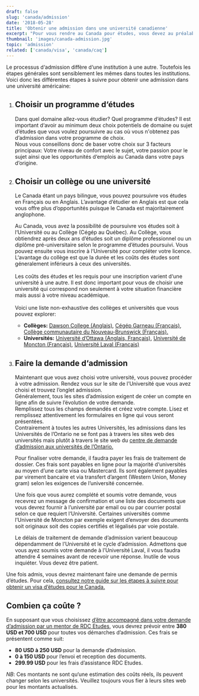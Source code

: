 ```yaml
---
draft: false
slug: 'canada/admission'
date: '2018-05-28'
title: 'Obtenir une admission dans une université canadienne'
excerpt: "Pour vous rendre au Canada pour études, vous devez au préalable obtenir une admission d‘un établissement d‘enseignement désigné au Canada. Ce guide vous explique les différentes étapes à suivre pour obtenir une admission dans n‘importe quel établissement d‘enseignement au Canada."
thumbnail: 'images/canada-admission.jpg'
topic: 'admission'
related: ['canada/visa', 'canada/caq']
---
```


Le processus d‘admission diffère d‘une institution à une autre. Toutefois les étapes générales sont sensiblement les mêmes dans toutes les institutions.\
Voici donc les différentes étapes à suivre pour obtenir une admission dans une université américaine:

1.  ## Choisir un programme d‘études

    Dans quel domaine allez-vous étudier? Quel programme d‘études? Il est important d‘avoir au minimum deux choix potentiels de domaine ou sujet d‘études que vous voulez poursuivre au cas où vous n'obtenez pas d’admission dans votre programme de choix.\
    Nous vous conseillons donc de baser votre choix sur 3 facteurs principaux: Votre niveau de confort avec le sujet, votre passion pour le sujet ainsi que les opportunités d‘emplois au Canada dans votre pays d’origine.

2.  ## Choisir un collège ou une université

    Le Canada étant un pays bilingue, vous pouvez poursuivre vos études en Français ou en Anglais.
    L’avantage d‘étudier en Anglais est que cela vous offre plus d’opportunités puisque le Canada est majoritairement anglophone.

    Au Canada, vous avez la possibilité de poursuivre vos études soit à l‘Université ou au Collège (Cégép au Québec).
    Au Collège, vous obtiendrez après deux ans d‘études soit un diplôme professionnel ou un diplôme pré-universitaire selon le programme d’études poursuivi. Vous pouvez ensuite vous inscrire à l‘Université pour compléter votre licence.
    L‘avantage du collège est que la durée et les coûts des études sont géneralement inférieurs à ceux des universités.
    \
    \
    Les coûts des études et les requis pour une inscription varient d‘une université à une autre. Il est donc important pour vous de choisir une université qui correspond non seulement à votre situation financière mais aussi à votre niveau académique.
    \
    \
    Voici une liste non-exhaustive des collèges et universités que vous pouvez explorer:

    - **Collèges:** <a href="https://www.dawsoncollege.qc.ca/admissions/admission-requirements/international-students/" target="_blank" rel="nofollow noopener">Dawson College (Anglais)</a>, <a href="https://www.cegepgarneau.ca/etudier-a-garneau/etudiants-internationaux" target="_blank" rel="nofollow noopener">Cégép Garneau (Français)</a>, <a href="https://ccnb.ca/international/futurs-etudiants-internationaux/se-renseigner-sur-ladmission.aspx" target="_blank" rel="nofollow noopener">Collège communautaire du Nouveau-Brunswick (Français).</a>
    - **Universités:** <a href="http://www.uottawa.ca/voici-uottawa/" target="_blank" rel="nofollow noopener">Université d’Ottawa (Anglais, Français)</a>, <a href="https://choisir.umoncton.ca/international" target="_blank" rel="nofollow noopener">Université de Moncton (Français)</a>, <a href="https://www.ulaval.ca/international/etudiants-internationaux.html" target="_blank" rel="nofollow noopener">Université Laval (Français)</a>

3.  ## Faire la demande d‘admission

    Maintenant que vous avez choisi votre université, vous pouvez procéder à votre admission. Rendez vous sur le site de l’Université que vous avez choisi et trouvez l’onglet admission.\
    Généralement, tous les sites d’admission exigent de créer un compte en ligne afin de suivre l’évolution de votre demande.\
    Remplissez tous les champs demandés et créez votre compte. Lisez et remplissez attentivement les formulaires en ligne qui vous seront présentées.\
    Contrairement à toutes les autres Universités, les admissions dans les Universités de l’Ontario ne se font pas à travers les sites web des universités mais plutôt à travers le site web du <a href="https://www.ouac.on.ca/fr/" target="_blank" rel="nofollow noopener">centre de demande d’admission aux universités de l’Ontario.</a>

    Pour finaliser votre demande, il faudra payer les frais de traitement de dossier. Ces frais sont payables en ligne pour la majorité d‘universités au moyen d’une carte visa ou Mastercard. Ils sont également payables par virement bancaire et via transfert d’argent (Western Union, Money gram) selon les exigences de l’université concernée.

    Une fois que vous aurez complété et soumis votre demande, vous recevrez un message de confirmation et une liste des documents que vous devrez fournir à l’université par email ou ou par courrier postal selon ce que requiert l‘Université.
    Certaines universités comme l’Université de Moncton par exemple exigent d’envoyer des documents soit originaux soit des copies certifiés et légalisés par voie postale.

    Le délais de traitement de demande d’admission varient beaucoup dépendamment de l’Université et le cycle d’admission.
    Admettons que vous ayez soumis votre demande à l’Université Laval, il vous faudra attendre 4 semaines avant de recevoir une réponse. Inutile de vous inquiéter. Vous devez être patient.

Une fois admis, vous devrez maintenant faire une demande de permis d’études. Pour cela, [consultez notre guide sur les étapes à suivre pour obtenir un visa d‘études pour le Canada.](/guides/canada/visa)

## Combien ça coûte ?

En supposant que vous choisissez [d’être accompagné dans votre demande d’admission par un mentor de RDC Etudes](/accompagnement), vous devrez prévoir entre **380 USD et 700 USD** pour toutes vos démarches d’admission.
Ces frais se présentent comme suit:

- **80 USD à 250 USD** pour la demande d’admission.
- **0 à 150 USD** pour l’envoi et reception des documents.
- **299.99 USD** pour les frais d’assistance RDC Etudes.

_NB_: Ces montants ne sont qu‘une estimation des coûts réels, ils peuvent changer selon les universités. Veuillez toujours vous fier à leurs sites web pour les montants actualisés.
